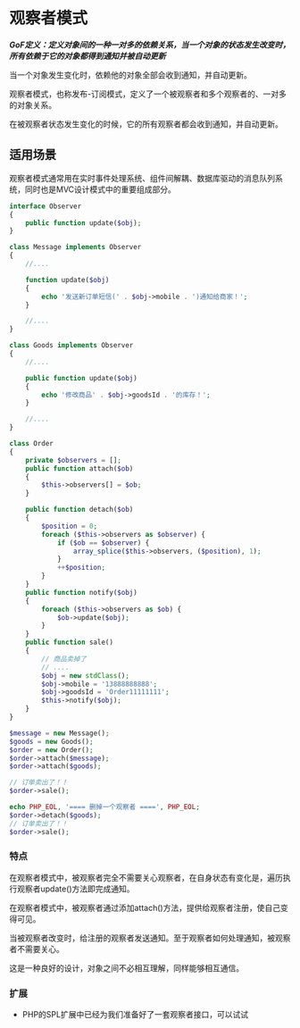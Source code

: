 # 观察者模式

***GoF定义：定义对象间的一种一对多的依赖关系，当一个对象的状态发生改变时，所有依赖于它的对象都得到通知并被自动更新***

当一个对象发生变化时，依赖他的对象全部会收到通知，并自动更新。

观察者模式，也称发布-订阅模式，定义了一个被观察者和多个观察者的、一对多的对象关系。

在被观察者状态发生变化的时候，它的所有观察者都会收到通知，并自动更新。

## 适用场景

观察者模式通常用在实时事件处理系统、组件间解耦、数据库驱动的消息队列系统，同时也是MVC设计模式中的重要组成部分。

```php
interface Observer
{
    public function update($obj);
}

class Message implements Observer
{
    //....

    function update($obj)
    {
        echo '发送新订单短信(' . $obj->mobile . ')通知给商家！';
    }

    //....
}

class Goods implements Observer
{
    //....

    public function update($obj)
    {
        echo '修改商品' . $obj->goodsId . '的库存！';
    }

    //....
}

class Order
{
    private $observers = [];
    public function attach($ob)
    {
        $this->observers[] = $ob;
    }

    public function detach($ob)
    {
        $position = 0;
        foreach ($this->observers as $observer) {
            if ($ob == $observer) {
                array_splice($this->observers, ($position), 1);
            }
            ++$position;
        }
    }
    public function notify($obj)
    {
        foreach ($this->observers as $ob) {
            $ob->update($obj);
        }
    }
    public function sale()
    {
        // 商品卖掉了
        // ....
        $obj = new stdClass();
        $obj->mobile = '13888888888';
        $obj->goodsId = 'Order11111111';
        $this->notify($obj);
    }
}

$message = new Message();
$goods = new Goods();
$order = new Order();
$order->attach($message);
$order->attach($goods);

// 订单卖出了！！
$order->sale();

echo PHP_EOL, '==== 删掉一个观察者 ====', PHP_EOL;
$order->detach($goods);
// 订单卖出了！！
$order->sale();
```

### 特点

在观察者模式中，被观察者完全不需要关心观察者，在自身状态有变化是，遍历执行观察者update()方法即完成通知。

在观察者模式中，被观察者通过添加attach()方法，提供给观察者注册，使自己变得可见。

当被观察者改变时，给注册的观察者发送通知。至于观察者如何处理通知，被观察者不需要关心。

这是一种良好的设计，对象之间不必相互理解，同样能够相互通信。

### 扩展

- PHP的SPL扩展中已经为我们准备好了一套观察者接口，可以试试